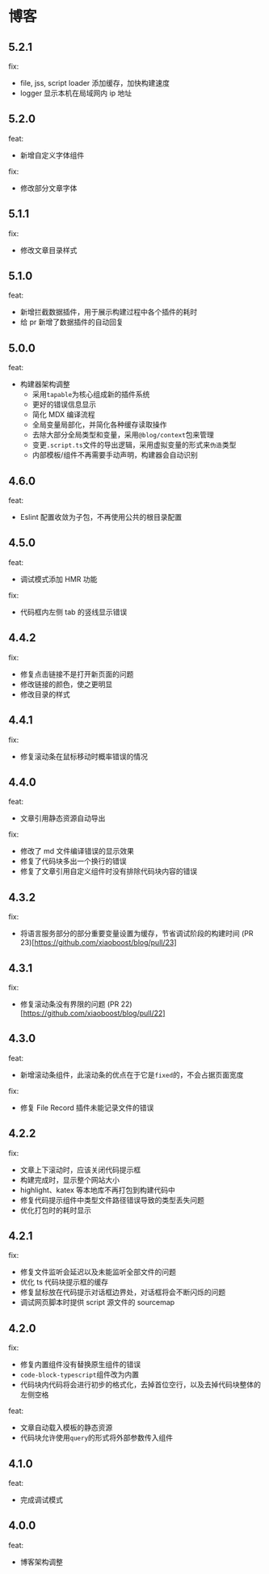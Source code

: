 # 博客

## 5.2.1

fix:

- file, jss, script loader 添加缓存，加快构建速度
- logger 显示本机在局域网内 ip 地址

## 5.2.0

feat:

- 新增自定义字体组件

fix:

- 修改部分文章字体

## 5.1.1

fix:

- 修改文章目录样式

## 5.1.0

feat:

- 新增拦截数据插件，用于展示构建过程中各个插件的耗时
- 给 pr 新增了数据插件的自动回复

## 5.0.0

feat:

- 构建器架构调整
  - 采用`tapable`为核心组成新的插件系统
  - 更好的错误信息显示
  - 简化 MDX 编译流程
  - 全局变量局部化，并简化各种缓存读取操作
  - 去除大部分全局类型和变量，采用`@blog/context`包来管理
  - 变更`.script.ts`文件的导出逻辑，采用虚拟变量的形式来`伪造`类型
  - 内部模板/组件不再需要手动声明，构建器会自动识别

## 4.6.0

feat:

- Eslint 配置收敛为子包，不再使用公共的根目录配置

## 4.5.0

feat:

- 调试模式添加 HMR 功能

fix:

- 代码框内左侧 tab 的竖线显示错误

## 4.4.2

fix:

- 修复点击链接不是打开新页面的问题
- 修改链接的颜色，使之更明显
- 修改目录的样式

## 4.4.1

fix:

- 修复滚动条在鼠标移动时概率错误的情况

## 4.4.0

feat:

- 文章引用静态资源自动导出

fix:

- 修改了 md 文件编译错误的显示效果
- 修复了代码块多出一个换行的错误
- 修复了文章引用自定义组件时没有排除代码块内容的错误

## 4.3.2

fix:

- 将语言服务部分的部分重要变量设置为缓存，节省调试阶段的构建时间 (PR 23)[https://github.com/xiaoboost/blog/pull/23]

## 4.3.1

fix:

- 修复滚动条没有界限的问题 (PR 22)[https://github.com/xiaoboost/blog/pull/22]

## 4.3.0

feat:

- 新增滚动条组件，此滚动条的优点在于它是`fixed`的，不会占据页面宽度

fix:

- 修复 File Record 插件未能记录文件的错误

## 4.2.2

fix:

- 文章上下滚动时，应该关闭代码提示框
- 构建完成时，显示整个网站大小
- highlight、katex 等本地库不再打包到构建代码中
- 修复代码提示组件中类型文件路径错误导致的类型丢失问题
- 优化打包时的耗时显示

## 4.2.1

fix:

- 修复文件监听会延迟以及未能监听全部文件的问题
- 优化 ts 代码块提示框的缓存
- 修复鼠标放在代码提示对话框边界处，对话框将会不断闪烁的问题
- 调试网页脚本时提供 script 源文件的 sourcemap

## 4.2.0

fix:

- 修复内置组件没有替换原生组件的错误
- `code-block-typescript`组件改为内置
- 代码块内代码将会进行初步的格式化，去掉首位空行，以及去掉代码块整体的左侧空格

feat:

- 文章自动载入模板的静态资源
- 代码块允许使用`query`的形式将外部参数传入组件

## 4.1.0

feat:

- 完成调试模式

## 4.0.0

feat:

- 博客架构调整

